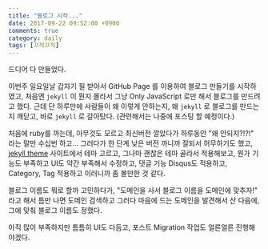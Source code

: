```yaml
---
title: "블로그 시작..."
date: 2017-09-22 09:52:00 +0900
comments: true
category: daily
tags: [끄적끄적]
---
```


드디어 다 만들었다.

이번주 일요일날 갑자기 필 받아서 GitHub Page 를 이용하여 블로그 만들기를 시작하였고,
처음엔 `jekyll` 이 뭔지 몰라서 그냥 Only JavaScript 로만 해서 블로그를 만드려고 했다.
근데 단 하루만에 사람들이 왜 이렇게 안하는지, 왜 `jekyll` 로 블로그를 만드는지 깨닫고, 바로 `jekyll` 로 갈아탔다.
(관련해서는 나중에 포스팅 할 예정이다.)

처음에 ruby를 까는데, 아무것도 모르고 최신버전 깔았다가 하루동안 "왜 안되지?!?!" 라는 말만 수십번 하고...
그러다가 한 단계 낮은 버전 까니까 잘되서 허무하기도 했고,
[jekyll theme](http://jekyllthemes.org/) 사이트에서 테마 고르고, 그나마 괜찮은 테마 골라서 적용해보고,
뭔가 기능도 부족하고 UI도 약간 부족해서 수정하고, 댓글 기능 Disqus도 적용하고, Category, Tag 적용하고 이러니까 좀 볼만한 것 같다.

블로그 이름도 뭐로 할까 고민하다가, "도메인을 사서 블로그 이름을 도메인에 맞추자!" 라고 해서 틈만 나면 도메인 검색하고
그러다 마음에 드는 도메인을 발견해서 산 다음에, 그에 맞춰 블로그 이름도 정했다.

아직 많이 부족하지만 틈틈히 UI도 다듬고, 포스트 Migration 작업도 얼른얼른 진행해야겠다.
